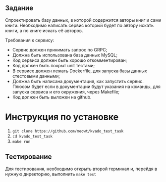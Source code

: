 ## Задание
Спроектировать базу данных, в которой содержится авторы книг и сами книги. Необходимо написать сервис который будет по автору искать книги, а по книге искать её авторов.

Требования к сервису: 
- Сервис должен принимать запрос по GRPC;
- Должна быть использована база данных MySQL;
- Код сервиса должен быть хорошо откомментирован;
- Код должен быть покрыт unit тестами;
- В сервисе должен лежать Dockerfile, для запуска базы данных стестовыми данными;
- Должна быть написана документация, как запустить сервис. Плюсом будет если в документации будут указания на команды, для запуска сервиса и его окружения, через Makefile;
- Код должен быть выложен на github.

# Инструкция по установке
1. ```git clone https://github.com/meowt/kvado_test_task```
2. ```cd kvado_test_task```
3. ```make run```


## Тестирование
Для тестирования, необходимо открыть второй терминал и, перейдя в нужную директорию, выполнить ```make test```
